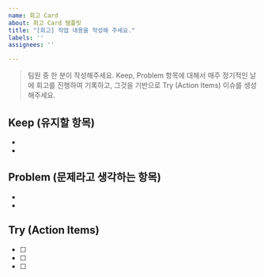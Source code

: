 ```yaml
---
name: 회고 Card
about: 회고 Card 템플릿
title: "[회고] 작업 내용을 작성해 주세요."
labels: ''
assignees: ''

---
```


>팀원 중 한 분이 작성해주세요.
> Keep, Problem 항목에 대해서 매주 정기적인 날에 회고를 진행하여 기록하고, 그것을 기반으로 Try (Action Items) 이슈를 생성해주세요.

## Keep (유지할 항목)

- 
-

## Problem (문제라고 생각하는 항목)

- 
- 
## Try (Action Items)

- [ ] 
- [ ]
- [ ]
